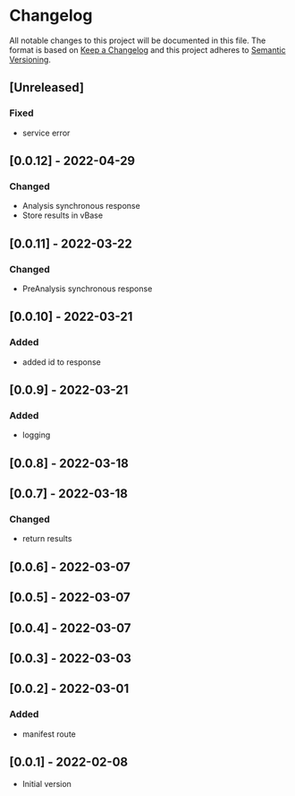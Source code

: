 # Changelog

All notable changes to this project will be documented in this file.
The format is based on [Keep a Changelog](http://keepachangelog.com/en/1.0.0/)
and this project adheres to [Semantic Versioning](http://semver.org/spec/v2.0.0.html).

## [Unreleased]

### Fixed

- service error

## [0.0.12] - 2022-04-29

### Changed

- Analysis synchronous response
- Store results in vBase

## [0.0.11] - 2022-03-22

### Changed

- PreAnalysis synchronous response

## [0.0.10] - 2022-03-21

### Added

- added id to response

## [0.0.9] - 2022-03-21
### Added

- logging

## [0.0.8] - 2022-03-18

## [0.0.7] - 2022-03-18

### Changed

- return results

## [0.0.6] - 2022-03-07

## [0.0.5] - 2022-03-07

## [0.0.4] - 2022-03-07

## [0.0.3] - 2022-03-03

## [0.0.2] - 2022-03-01

### Added

- manifest route

## [0.0.1] - 2022-02-08

- Initial version
